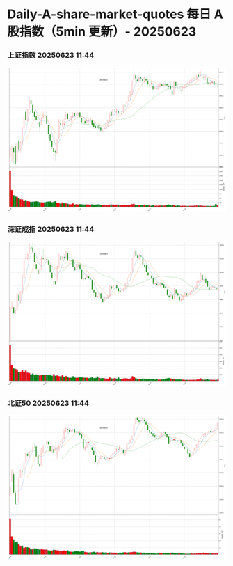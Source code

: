 
# Daily-A-share-market-quotes 每日 A 股指数（5min 更新）- 20250623

### 上证指数 20250623 11:44
![](./fig/2025/6/20250623-sh000001.png)

### 深证成指 20250623 11:44
![](./fig/2025/6/20250623-sz399001.png)

### 北证50 20250623 11:44
![](./fig/2025/6/20250623-bj899050.png)
